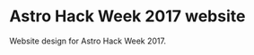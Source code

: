 Astro Hack Week 2017 website
============================

Website design for Astro Hack Week 2017.



